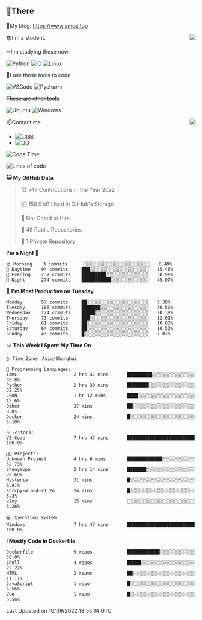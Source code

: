 
## 👏There

📰My blog: https://www.smoe.top

<img align="right" src="https://github-readme-stats.vercel.app/api/top-langs/?username=AkashiCoin"/>


📚I'm a student.

✏I'm studying these now

![Python](https://img.shields.io/badge/-Python-blue?style=flat-square&logo=Python&logoColor=fff)
![C](https://img.shields.io/badge/-C-585858?style=flat-square&logo=C&logoColor=fff)
![Linux](https://img.shields.io/badge/-Linux-black?style=flat-square&logo=Linux&logoColor=fff)

🔨I use these tools to code

![VSCode](https://img.shields.io/badge/-VSCode-blue?style=flat-square&logo=visualstudiocode&logoColor=fff)
![Pycharm](https://img.shields.io/badge/-Pycharm-green?style=flat-square&logo=pycharm&logoColor=fff)

 ~~These are other tools~~

![Ubuntu](https://img.shields.io/badge/-Ubuntu-orange?style=flat-square&logo=Ubuntu&logoColor=fff)
![Windows](https://img.shields.io/badge/-Windows-blue?style=flat-square&logo=Windows&logoColor=fff)

<img align="right" src="https://github-readme-stats.vercel.app/api?username=AkashiCoin" />


📫Contact me

* [![Email](https://img.shields.io/badge/Email-l1040186796@gmail.com-1?style=social&logoColor=fff)](mailto:l1040186796@gmail.com)
* [![QQ](https://img.shields.io/badge/QQ-1040186796-1?style=social&logoColor=fff)](tencent://AddContact/?fromId=45&fromSubId=1&subcmd=all&uin=1040186796&website=www.oicqzone.com)

<!--START_SECTION:waka-->
![Code Time](http://img.shields.io/badge/Code%20Time-249%20hrs%2025%20mins-blue)

![Lines of code](https://img.shields.io/badge/From%20Hello%20World%20I%27ve%20Written-5%20Thousand%20lines%20of%20code-blue)

**🐱 My GitHub Data** 

> 🏆 747 Contributions in the Year 2022
 > 
> 📦 150.9 kB Used in GitHub's Storage 
 > 
> 🚫 Not Opted to Hire
 > 
> 📜 48 Public Repositories 
 > 
> 🔑 1 Private Repository 
 > 
**I'm a Night 🦉** 

```text
🌞 Morning    3 commits      ░░░░░░░░░░░░░░░░░░░░░░░░░   0.49% 
🌆 Daytime    94 commits     ███░░░░░░░░░░░░░░░░░░░░░░   15.46% 
🌃 Evening    237 commits    █████████░░░░░░░░░░░░░░░░   38.98% 
🌙 Night      274 commits    ███████████░░░░░░░░░░░░░░   45.07%

```
📅 **I'm Most Productive on Tuesday** 

```text
Monday       57 commits     ██░░░░░░░░░░░░░░░░░░░░░░░   9.38% 
Tuesday      186 commits    ███████░░░░░░░░░░░░░░░░░░   30.59% 
Wednesday    124 commits    █████░░░░░░░░░░░░░░░░░░░░   20.39% 
Thursday     73 commits     ███░░░░░░░░░░░░░░░░░░░░░░   12.01% 
Friday       61 commits     ██░░░░░░░░░░░░░░░░░░░░░░░   10.03% 
Saturday     64 commits     ██░░░░░░░░░░░░░░░░░░░░░░░   10.53% 
Sunday       43 commits     █░░░░░░░░░░░░░░░░░░░░░░░░   7.07%

```


📊 **This Week I Spent My Time On** 

```text
⌚︎ Time Zone: Asia/Shanghai

💬 Programming Languages: 
YAML                     2 hrs 47 mins       █████████░░░░░░░░░░░░░░░░   35.8% 
Python                   2 hrs 30 mins       ████████░░░░░░░░░░░░░░░░░   32.25% 
JSON                     1 hr 12 mins        ████░░░░░░░░░░░░░░░░░░░░░   15.6% 
Other                    37 mins             ██░░░░░░░░░░░░░░░░░░░░░░░   8.0% 
Docker                   24 mins             █░░░░░░░░░░░░░░░░░░░░░░░░   5.18%

🔥 Editors: 
VS Code                  7 hrs 47 mins       █████████████████████████   100.0%

🐱‍💻 Projects: 
Unknown Project          4 hrs 6 mins        █████████████░░░░░░░░░░░░   52.73% 
zhenyevpn                2 hrs 14 mins       ███████░░░░░░░░░░░░░░░░░░   28.69% 
Hysteria                 31 mins             █░░░░░░░░░░░░░░░░░░░░░░░░   6.81% 
scrcpy-win64-v1.24       24 mins             █░░░░░░░░░░░░░░░░░░░░░░░░   5.3% 
v2ny                     15 mins             ░░░░░░░░░░░░░░░░░░░░░░░░░   3.26%

💻 Operating System: 
Windows                  7 hrs 47 mins       █████████████████████████   100.0%

```

**I Mostly Code in Dockerfile** 

```text
Dockerfile               9 repos             ████████████░░░░░░░░░░░░░   50.0% 
Shell                    4 repos             █████░░░░░░░░░░░░░░░░░░░░   22.22% 
HTML                     2 repos             ██░░░░░░░░░░░░░░░░░░░░░░░   11.11% 
JavaScript               1 repo              █░░░░░░░░░░░░░░░░░░░░░░░░   5.56% 
Vue                      1 repo              █░░░░░░░░░░░░░░░░░░░░░░░░   5.56%

```



 Last Updated on 10/09/2022 18:55:14 UTC
<!--END_SECTION:waka-->
